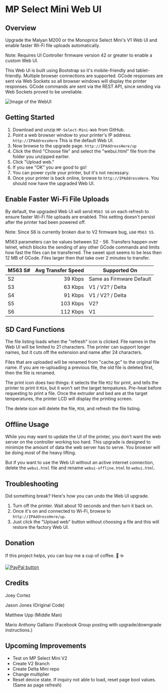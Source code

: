 # MP Select Mini Web UI

## Overview

Upgrade the Malyan M200 or the Monoprice Select Mini's V1 Web UI and enable faster Wi-Fi file uploads automatically.

Note: Requires UI Controller firmware version 42 or greater to enable a custom Web UI.

This Web UI is built using Bootstrap so it's mobile-friendly and tablet-friendly. Multiple browser connections are supported. GCode responses are sent via Web Sockets so all browser windows will display the printer responses. GCode commands are sent via the REST API, since sending via Web Sockets proved to be unreliable.

![Image of the WebUI](https://raw.githubusercontent.com/nokemono42/MP-Select-Mini-Web/SDCard/images/screenshot.png)


## Getting Started

1. Download and unzip `MP-Select-Mini-Web` from GitHub.
2. Point a web browser window to your printer's IP address. `http://IPAddressHere` This is the default Web UI.
3. Now browse to the upgrade page. `http://IPAddressHere/up`
4. Click the third "Choose file" and select the "webui.html" file from the folder you unzipped earlier.
5. Click "Upload web."
6. If you see "OK" you are good to go!
7. You can power cycle your printer, but it's not necessary.
8. Once your printer is back online, browse to `http://IPAddressHere`. You should now have the upgraded Web UI.


## Enable Faster Wi-Fi File Uploads

By default, the upgraded Web UI will send `M563 S6` on each refresh to ensure faster Wi-Fi file uploads are enabled. This setting doesn't persist after the printer had been powered off.

Note: Since S6 is currently broken due to V2 firmware bug, use `M563 S5`.

M563 parameters can be values between S2 - S6. Transfers happen over telnet, which blocks the sending of any other GCode commands and limits how fast the files can be transferred. The sweet spot seems to be less then 12 MB of GCode. Files larger then that take over 2 minutes to transfer.

| M563 S# | Avg Transfer Speed | Supported On             |
| ------- | -----------------: | ------------------------ |
| S2      |            39 Kbps | Same as Firmware Default |
| S3      |            63 Kbps | V1 / V2? / Delta         |
| S4      |            91 Kbps | V1 / V2? / Delta         |
| S5      |           103 Kbps | V2?                      |
| S6      |           112 Kbps | V1                       |


## SD Card Functions

The file listing loads when the "refresh" icon is clicked. File names in the Web UI will be limited to 21 characters. The printer can support longer names, but it cuts off the extension and name after 24 characters.

Files that are uploaded will be renamed from "cache.gc" to the original file name. If you are re-uploading a previous file, the old file is deleted first, then the file is renamed. 

The print icon does two things: it selects the file `M32` for print, and tells the printer to print it `M24`, but it won't set the target tempatures. Pre-heat before requesting to print a file. Once the extruder and bed are at the target temperatures, the printer LCD will display the printing screen.

The delete icon will delete the file, `M30`, and refresh the file listing.


## Offline Usage

While you may want to update the UI of the printer, you don't want the web server on the controller working too hard. This upgrade is designed to minimize the amount of data the web server has to serve. You browser will be doing most of the heavy lifting.

But if you want to use the Web UI without an active internet connection, delete the `webui.html` file and rename `webui-offline.html` to `webui.html`.


## Troubleshooting

Did something break? Here's how you can undo the Web UI upgrade.

1. Turn off the printer. Wait about 10 seconds and then turn it back on.
2. Once it's on and connected to Wi-Fi, browse to `http://IPAddressHere/up`.
3. Just click the "Upload web" button without choosing a file and this will restore the factory Web UI.


## Donation
If this project helps, you can buy me a cup of coffee. :grimacing: :coffee: 

[![PayPal button](http://rawgit.com/twolfson/paypal-github-button/master/dist/button.svg)](https://www.paypal.me/thejoeycortez/5)


## Credits

Joey Cortez

Jason Jones (Original Code)

Matthew Upp (Middle Man)

Mario Anthony Galliano (Facebook Group posting with upgrade/downgrade instructions.)


## Upcoming Improvements

* Test on MP Select Mini V2
* Create V2 Branch
* Create Delta Mini repo
* Change multiplier
* Reset device state. If inquiry not able to load, reset page bool values. (Same as page refresh)
